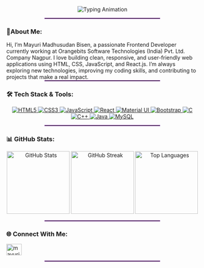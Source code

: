 <p align="center">
<img src="https://readme-typing-svg.demolab.com?font=Poppins&weight=600&size=28&duration=2000&pause=800&color=9B59B6&center=true&vCenter=true&width=800&lines=%F0%9F%91%8B+Hii,+I'm+Mayuri+Bisen;A+Passionate+Frontend+Developer+%F0%9F%92%BB;I+Love+Building+Clean+and+Responsive+Websites+%F0%9F%8C%90;Currently+Learning+JavaScript+and+React+%F0%9F%A7%A0;Let's+Code+Something+Amazing+Together+%F0%9F%9A%80" alt="Typing Animation" />
</p>
<hr style="width:60%;margin:auto;border:1px solid #9B59B6;"> 

<!-- <p align="left"> <img src="https://komarev.com/ghpvc/?username=mayuribisen&label=Profile%20views&color=0e75b6&style=flat" alt="mayuribisen" /> </p> -->
<h3 align="left"> 🌟About Me: </h3>
Hi, I’m Mayuri Madhusudan Bisen, a passionate Frontend Developer currently working at Orangebits Software Technologies (India) Pvt. Ltd. Company Nagpur. 
I love building clean, responsive, and user-friendly web applications using HTML, CSS, JavaScript, and React.js.
I’m always exploring new technologies, improving my coding skills, and contributing to projects that make a real impact.
<hr style="width:60%;margin:auto;border:1px solid #9B59B6;"> 

<h3 align="left">🛠️ Tech Stack & Tools:</h3>

<p align="center">
  <a href="https://www.w3.org/html/" target="_blank">
    <img src="https://img.shields.io/badge/HTML5-E34F26?style=for-the-badge&logo=html5&logoColor=white" alt="HTML5" />
  </a>
  <a href="https://www.w3schools.com/css/" target="_blank">
    <img src="https://img.shields.io/badge/CSS3-1572B6?style=for-the-badge&logo=css3&logoColor=white" alt="CSS3" />
  </a>
  <a href="https://developer.mozilla.org/en-US/docs/Web/JavaScript" target="_blank">
    <img src="https://img.shields.io/badge/JavaScript-F7DF1E?style=for-the-badge&logo=javascript&logoColor=black" alt="JavaScript" />
  </a>
  <a href="https://reactjs.org" target="_blank">
    <img src="https://img.shields.io/badge/React-61DAFB?style=for-the-badge&logo=react&logoColor=black" alt="React" />
  </a>
  <a href="https://mui.com/" target="_blank">
    <img src="https://img.shields.io/badge/Material%20UI-007FFF?style=for-the-badge&logo=mui&logoColor=white" alt="Material UI" />
  </a>
  <a href="https://getbootstrap.com" target="_blank">
    <img src="https://img.shields.io/badge/Bootstrap-7952B3?style=for-the-badge&logo=bootstrap&logoColor=white" alt="Bootstrap" />
  </a>
  <a href="https://www.cprogramming.com/" target="_blank">
    <img src="https://img.shields.io/badge/C-00599C?style=for-the-badge&logo=c&logoColor=white" alt="C" />
  </a>
  <a href="https://www.w3schools.com/cpp/" target="_blank">
    <img src="https://img.shields.io/badge/C++-00599C?style=for-the-badge&logo=c%2B%2B&logoColor=white" alt="C++" />
  </a>
  <a href="https://www.java.com" target="_blank">
    <img src="https://img.shields.io/badge/Java-007396?style=for-the-badge&logo=java&logoColor=white" alt="Java" />
  </a>
  <a href="https://www.mysql.com/" target="_blank">
    <img src="https://img.shields.io/badge/MySQL-4479A1?style=for-the-badge&logo=mysql&logoColor=white" alt="MySQL" />
  </a>
</p>
 
<hr style="width:60%;margin:auto;border:1px solid #9B59B6;"> 


<!-- <h3 align="left">Github Stats:</h3>
<p><img align="left" src="https://github-readme-stats.vercel.app/api/top-langs?username=mayuribisen&show_icons=true&locale=en&layout=compact" alt="mayuribisen" /></p>
<p>&nbsp;<img align="center" src="https://github-readme-stats.vercel.app/api?username=mayuribisen&show_icons=true&locale=en" alt="mayuribisen" /></p>
<p><img align="center" src="https://github-readme-streak-stats.herokuapp.com/?user=mayuribisen&" alt="mayuribisen" /></p>
<hr style="width:60%;margin:auto;border:1px solid #9B59B6;">  -->

<h3 align="left">📊 GitHub Stats:</h3>
<p align="center">
  <img src="https://github-readme-stats.vercel.app/api?username=mayuribisen&show_icons=true&locale=en&theme=tokyonight" alt="GitHub Stats" height="165"/>
  <img src="https://github-readme-streak-stats.herokuapp.com?user=mayuribisen&theme=tokyonight&hide_border=false" alt="GitHub Streak" height="165"/>
    <img src="https://github-readme-stats.vercel.app/api/top-langs?username=mayuribisen&show_icons=true&locale=en&layout=compact&theme=tokyonight" alt="Top Languages" height="165"/>
</p>
<hr style="width:60%;margin:auto;border:1px solid #9B59B6;">
<h3 align="left"> 🌐 Connect With Me:</h3>
<p align="left">
<a href="https://linkedin.com/in/mayuri-bisen" target="blank"><img align="center" src="https://raw.githubusercontent.com/rahuldkjain/github-profile-readme-generator/master/src/images/icons/Social/linked-in-alt.svg" alt="mayuri-bisen" height="30" width="40" /></a>
</p>

<hr style="width:60%;margin:auto;border:1px solid #9B59B6;"> 
